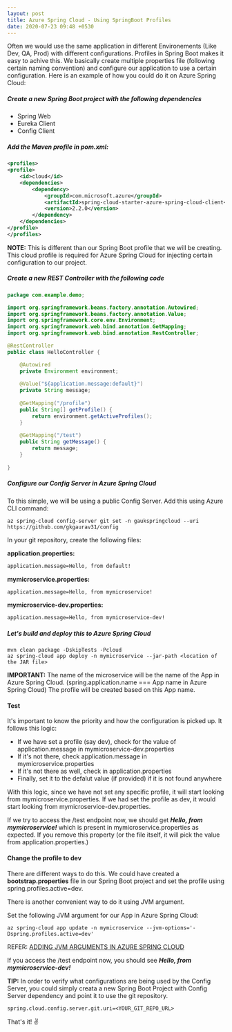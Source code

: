 ```yaml
---
layout: post
title: Azure Spring Cloud - Using SpringBoot Profiles
date: 2020-07-23 09:48 +0530
---
```


Often we would use the same application in different Environements (Like Dev, QA, Prod) with different configurations. Profiles in Spring Boot makes it easy to achive this. We basically create multiple properties file (following certain naming convention) and configure our application to use a certain configuration. Here is an example of how you could do it on Azure Spring Cloud:  

##### Create a new Spring Boot project with the following dependencies

- Spring Web
- Eureka Client
- Config Client

##### Add the Maven profile in pom.xml:

```xml
<profiles>
<profile>
    <id>cloud</id>
    <dependencies>
        <dependency>
            <groupId>com.microsoft.azure</groupId>
            <artifactId>spring-cloud-starter-azure-spring-cloud-client</artifactId>
            <version>2.2.0</version>
        </dependency>
    </dependencies>
</profile>
</profiles>
```

__NOTE:__ This is different than our Spring Boot profile that we will be creating. This cloud profile is required for Azure Spring Cloud for injecting certain configuration to our project.

##### Create a new REST Controller with the following code

```java
package com.example.demo;

import org.springframework.beans.factory.annotation.Autowired;
import org.springframework.beans.factory.annotation.Value;
import org.springframework.core.env.Environment;
import org.springframework.web.bind.annotation.GetMapping;
import org.springframework.web.bind.annotation.RestController;

@RestController
public class HelloController {

	@Autowired
	private Environment environment;
	
	@Value("${application.message:default}")
	private String message;
	
	@GetMapping("/profile")
	public String[] getProfile() {
		return environment.getActiveProfiles();
	}
	
	@GetMapping("/test")
	public String getMessage() {
		return message;
	}
	
}
```

##### Configure our Config Server in Azure Spring Cloud

To this simple, we will be using a public Config Server. Add this using Azure CLI command:

```cli
az spring-cloud config-server git set -n gaukspringcloud --uri https://github.com/gkgaurav31/config
```

In your git repository, create the following files:

__application.properties:__

```txt
application.message=Hello, from default!
```

__mymicroservice.properties:__

```txt
application.message=Hello, from mymicroservice!
```

__mymicroservice-dev.properties:__

```txt
application.message=Hello, from mymicroservice-dev!
```

##### Let's build and deploy this to Azure Spring Cloud

```cli
mvn clean package -DskipTests -Pcloud
az spring-cloud app deploy -n mymicroservice --jar-path <location of the JAR file>
```

__IMPORTANT:__ The name of the microservice will be the name of the App in Azure Spring Cloud. (spring.application.name === App name in Azure Spring Cloud)
The profile will be created based on this App name.

#### Test

It's important to know the priority and how the configuration is picked up. It follows this logic:

- If we have set a profile (say dev), check for the value of application.message in mymicroservice-dev.properties
- If it's not there, check application.message in mymicroservice.properties
- If it's not there as well, check in application.properties
- Finally, set it to the defalut value (if provided) if it is not found anywhere

With this logic, since we have not set any specific profile, it will start looking from mymicroservice.properties. If we had set the profile as dev, it would start looking from mymicroservice-dev.properties.

If we try to access the /test endpoint now, we should get ___Hello, from mymicroservice!___ which is present in mymicroservice.properties as expected. If you remove this property (or the file itself, it will pick the value from application.properties.)

#### Change the profile to dev

There are different ways to do this. We could have created a __bootstrap.properties__ file in our Spring Boot project and set the profile using spring.profiles.active=dev.

There is another convenient way to do it using JVM argument.

Set the following JVM argument for our App in Azure Spring Cloud:

```cli
az spring-cloud app update -n mymicroservice --jvm-options='-Dspring.profiles.active=dev'
```

REFER: [ADDING JVM ARGUMENTS IN AZURE SPRING CLOUD](https://gkgaurav31.github.io/azure-spring-cloud/adding-jvm-arguments-azure-spring-cloud)

If you access the /test endpoint now, you should see ___Hello, from mymicroservice-dev!___

__TIP:__ In order to verify what configurations are being used by the Config Server, you could simply creata a new Spring Boot Project with Config Server dependency and point it to use the git repository.

```cli
spring.cloud.config.server.git.uri=<YOUR_GIT_REPO_URL>
```

That's it! :v:
